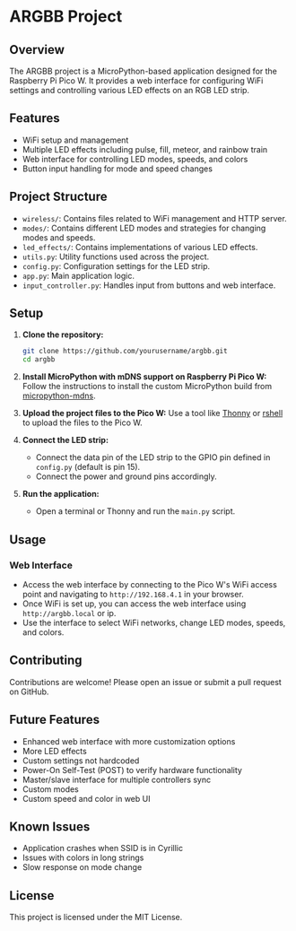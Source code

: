 # ARGBB Project

## Overview

The ARGBB project is a MicroPython-based application designed for the Raspberry Pi Pico W. It provides a web interface for configuring WiFi settings and controlling various LED effects on an RGB LED strip.

## Features

- WiFi setup and management
- Multiple LED effects including pulse, fill, meteor, and rainbow train
- Web interface for controlling LED modes, speeds, and colors
- Button input handling for mode and speed changes

## Project Structure

- `wireless/`: Contains files related to WiFi management and HTTP server.
- `modes/`: Contains different LED modes and strategies for changing modes and speeds.
- `led_effects/`: Contains implementations of various LED effects.
- `utils.py`: Utility functions used across the project.
- `config.py`: Configuration settings for the LED strip.
- `app.py`: Main application logic.
- `input_controller.py`: Handles input from buttons and web interface.

## Setup

1. **Clone the repository:**

   ```sh
   git clone https://github.com/yourusername/argbb.git
   cd argbb
   ```

2. **Install MicroPython with mDNS support on Raspberry Pi Pico W:**
   Follow the instructions to install the custom MicroPython build from [micropython-mdns](https://github.com/cbrand/micropython-mdns.git).

3. **Upload the project files to the Pico W:**
   Use a tool like [Thonny](https://thonny.org/) or [rshell](https://github.com/dhylands/rshell) to upload the files to the Pico W.

4. **Connect the LED strip:**

   - Connect the data pin of the LED strip to the GPIO pin defined in `config.py` (default is pin 15).
   - Connect the power and ground pins accordingly.

5. **Run the application:**
   - Open a terminal or Thonny and run the `main.py` script.

## Usage

### Web Interface

- Access the web interface by connecting to the Pico W's WiFi access point and navigating to `http://192.168.4.1` in your browser.
- Once WiFi is set up, you can access the web interface using `http://argbb.local` or ip.
- Use the interface to select WiFi networks, change LED modes, speeds, and colors.

## Contributing

Contributions are welcome! Please open an issue or submit a pull request on GitHub.

## Future Features

- Enhanced web interface with more customization options
- More LED effects
- Custom settings not hardcoded
- Power-On Self-Test (POST) to verify hardware functionality
- Master/slave interface for multiple controllers sync
- Custom modes
- Custom speed and color in web UI

## Known Issues

- Application crashes when SSID is in Cyrillic
- Issues with colors in long strings
- Slow response on mode change

## License

This project is licensed under the MIT License.
